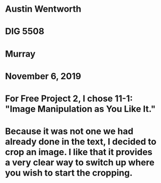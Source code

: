 # Austin Wentworth
# DIG 5508
# Murray
# November 6, 2019

# For Free Project 2, I chose 11-1: "Image Manipulation as You Like It."

# Because it was not one we had already done in the text, I decided to crop an image. I like that it provides a very clear way to switch up where you wish to start the cropping.